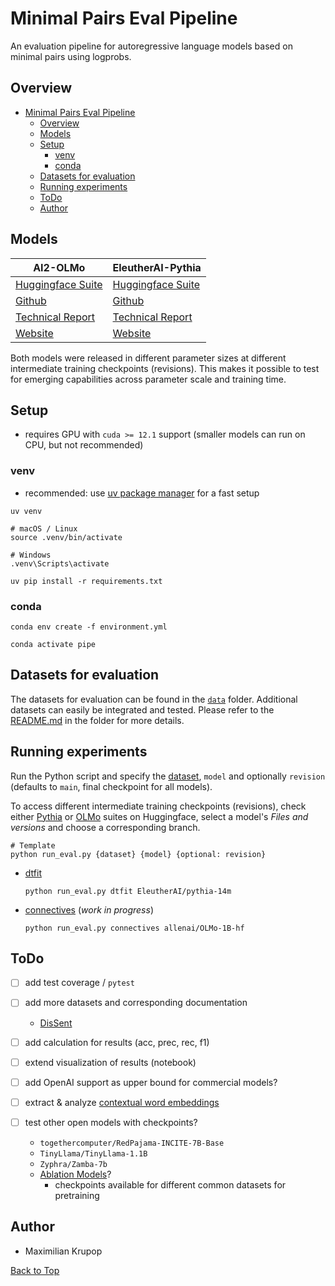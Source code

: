 # Minimal Pairs Eval Pipeline

An evaluation pipeline for autoregressive language models based on minimal pairs using logprobs.

## Overview

- [Minimal Pairs Eval Pipeline](#minimal-pairs-eval-pipeline)
  - [Overview](#overview)
  - [Models](#models)
  - [Setup](#setup)
    - [venv](#venv)
    - [conda](#conda)
  - [Datasets for evaluation](#datasets-for-evaluation)
  - [Running experiments](#running-experiments)
  - [ToDo](#todo)
  - [Author](#author)

## Models

| AI2-OLMo                                  | EleutherAI-Pythia                              |
|-------------------------------------------|------------------------------------------------|
| [Huggingface Suite](https://huggingface.co/collections/allenai/olmo-suite-65aeaae8fe5b6b2122b46778) | [Huggingface Suite](https://huggingface.co/collections/EleutherAI/pythia-scaling-suite-64fb5dfa8c21ebb3db7ad2e1) |
| [Github](https://github.com/allenai/OLMo) | [Github](https://github.com/EleutherAI/pythia) |
| [Technical Report](https://arxiv.org/abs/2402.00838) | [Technical Report](https://arxiv.org/abs/2304.01373) |
| [Website](https://allenai.org/) | [Website](https://www.eleuther.ai/) |

Both models were released in different parameter sizes at different intermediate training checkpoints (revisions).
This makes it possible to test for emerging capabilities across parameter scale and training time.

## Setup

- requires GPU with `cuda >= 12.1` support (smaller models can run on CPU, but not recommended)

### venv

- recommended: use [uv package manager](https://github.com/astral-sh/uv) for a fast setup

```shell
uv venv
```

```shell
# macOS / Linux
source .venv/bin/activate
```

```shell
# Windows
.venv\Scripts\activate
```

```shell
uv pip install -r requirements.txt
```

### conda

```shell
conda env create -f environment.yml
```

```shell
conda activate pipe
```

## Datasets for evaluation

The datasets for evaluation can be found in the [`data`](data) folder.
Additional datasets can easily be integrated and tested.
Please refer to the [README.md](data/README.md) in the folder for more details.

## Running experiments

Run the Python script and specify the [dataset](data/README.md), `model` and
optionally `revision` (defaults to `main`, final checkpoint for all models).

To access different intermediate training checkpoints (revisions), check either [Pythia](https://huggingface.co/collections/EleutherAI/pythia-scaling-suite-64fb5dfa8c21ebb3db7ad2e1) or [OLMo](https://huggingface.co/collections/allenai/olmo-suite-65aeaae8fe5b6b2122b46778) suites on Huggingface, select a model's *Files and versions* and choose a corresponding branch.

```shell
# Template
python run_eval.py {dataset} {model} {optional: revision}
```

- [dtfit](data/dtfit/README.md)

  ```shell
  python run_eval.py dtfit EleutherAI/pythia-14m
  ```

- [connectives](data/connectives/README.md) (*work in progress*)

  ```shell
  python run_eval.py connectives allenai/OLMo-1B-hf
  ```

## ToDo

- [ ] add test coverage / `pytest`

- [ ] add more datasets and corresponding documentation
  - [DisSent](https://github.com/windweller/DisExtract)

- [ ] add calculation for results (acc, prec, rec, f1)

- [ ] extend visualization of results (notebook)

- [ ] add OpenAI support as upper bound for commercial models?

- [ ] extract & analyze [contextual word embeddings](https://github.com/kanishkamisra/minicons/blob/master/examples/word_representations.md)

- [ ] test other open models with checkpoints?
  - `togethercomputer/RedPajama-INCITE-7B-Base`
  - `TinyLlama/TinyLlama-1.1B`
  - `Zyphra/Zamba-7b`
  - [Ablation Models](https://huggingface.co/collections/HuggingFaceFW/ablation-models-662457b0d213e8c14fe47f32)?
    - checkpoints available for different common datasets for pretraining

## Author

- Maximilian Krupop

[Back to Top](#minimal-pairs-eval-pipeline)
